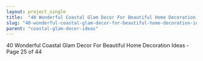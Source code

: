 ```yaml
---
layout: project_single
title:  "40 Wonderful Coastal Glam Decor For Beautiful Home Decoration Ideas - Page 25 of 44"
slug: "40-wonderful-coastal-glam-decor-for-beautiful-home-decoration-ideas-page-25-of-44"
parent: "coastal-glam-decor-ideas"
---
```

40 Wonderful Coastal Glam Decor For Beautiful Home Decoration Ideas - Page 25 of 44